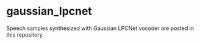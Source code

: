 # gaussian_lpcnet
Speech samples synthesized with Gaussian LPCNet vocoder are posted in this repository.
